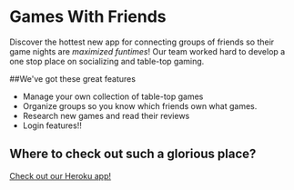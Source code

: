 # Games With Friends

Discover the hottest new app for connecting groups of friends so their game nights are *maximized funtimes*!
Our team worked hard to develop a one stop place on socializing and table-top gaming. 

##We've got these great features

 - Manage your own collection of table-top games 
 - Organize groups so you know which friends own what games. 
 - Research new games and read their reviews
 - Login features!!

## Where to check out such a glorious place?
[Check out our Heroku app!](heroku_url.com)
